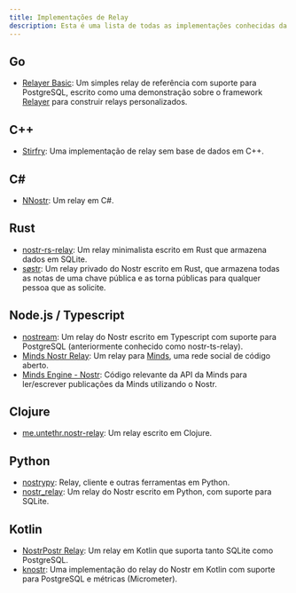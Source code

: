 ```yaml
---
title: Implementações de Relay
description: Esta é uma lista de todas as implementações conhecidas da especificação de relay Nostr. Só precisas disto se planeias executar o teu próprio relay. Os relays são (até agora) agnósticos da aplicação. Podes executar o teu próprio ou usar qualquer ou todas as instâncias públicas.
---
```


## Go

-   [Relayer Basic](https://github.com/fiatjaf/relayer/tree/master/examples/basic): Um simples relay de referência com suporte para PostgreSQL, escrito como uma demonstração sobre o framework [Relayer](https://github.com/fiatjaf/relayer) para construir relays personalizados.

## C++

-   [Stirfry](https://github.com/hoytech/strfry): Uma implementação de relay sem base de dados em C++.

## C#

-   [NNostr](https://github.com/Kukks/NNostr): Um relay em C#.

## Rust

-   [nostr-rs-relay](https://sr.ht/~gheartsfield/nostr-rs-relay/): Um relay minimalista escrito em Rust que armazena dados em SQLite.
-   [søstr](https://github.com/metasikander/s0str): Um relay privado do Nostr escrito em Rust, que armazena todas as notas de uma chave pública e as torna públicas para qualquer pessoa que as solicite.

## Node.js / Typescript

-   [nostream](https://github.com/Cameri/nostream): Um relay do Nostr escrito em Typescript com suporte para PostgreSQL (anteriormente conhecido como nostr-ts-relay).
-   [Minds Nostr Relay](https://gitlab.com/minds/infrastructure/nostr-relay): Um relay para [Minds](https://www.minds.com), uma rede social de código aberto.
-   [Minds Engine - Nostr](https://gitlab.com/minds/engine/-/tree/master/Core/Nostr): Código relevante da API da Minds para ler/escrever publicações da Minds utilizando o Nostr.

## Clojure

-   [me.untethr.nostr-relay](https://github.com/atdixon/me.untethr.nostr-relay): Um relay escrito em Clojure.

## Python

-   [nostrypy](https://github.com/monty888/nostrpy): Relay, cliente e outras ferramentas em Python.
-   [nostr_relay](https://code.pobblelabs.org/fossil/nostr_relay/): Um relay do Nostr escrito em Python, com suporte para SQLite.

## Kotlin

-   [NostrPostr Relay](https://github.com/Giszmo/NostrPostr/tree/master/NostrRelay): Um relay em Kotlin que suporta tanto SQLite como PostgreSQL.
-   [knostr](https://github.com/lpicanco/knostr): Uma implementação do relay do Nostr em Kotlin com suporte para PostgreSQL e métricas (Micrometer).
